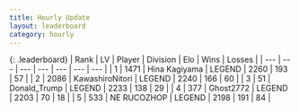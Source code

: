 ```yaml
---
title: Hourly Update
layout: leaderboard
category: hourly
---
```


{: .leaderboard}
| Rank | LV | Player | Division | Elo | Wins | Losses |
| --- | --- | --- | --- | --- | --- | --- |
| <span data-change="0">1</span> | 1471 | <span title="ID: 315148">Hina Kagiyama</span> | LEGEND | <span data-change="-19">2260</span> | <span data-change="9">193</span> | <span data-change="3">57</span> |
| <span data-change="0">2</span> | 2086 | <span title="ID: 164871">KawashiroNitori</span> | LEGEND | <span data-change="0">2240</span> | <span data-change="0">166</span> | <span data-change="0">60</span> |
| <span data-change="0">3</span> | 51 | <span title="ID: 515520">Donald_Trump</span> | LEGEND | <span data-change="0">2233</span> | <span data-change="0">138</span> | <span data-change="0">29</span> |
| <span data-change="0">4</span> | 377 | <span title="ID: 336637">Ghost2772</span> | LEGEND | <span data-change="0">2203</span> | <span data-change="0">70</span> | <span data-change="0">18</span> |
| <span data-change="0">5</span> | 533 | <span title="ID: 335720">NE RUCOZHOP</span> | LEGEND | <span data-change="0">2198</span> | <span data-change="0">191</span> | <span data-change="0">84</span> |